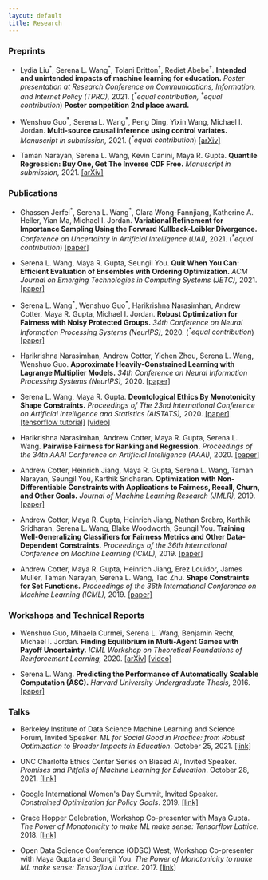 ```yaml
---
layout: default
title: Research
---
```


### Preprints
* Lydia Liu<sup>\*</sup>, Serena L. Wang<sup>\*</sup>, Tolani Britton<sup><span>&#8224;</span></sup>,  Rediet Abebe<sup><span>&#8224;</span></sup>. **Intended and unintended impacts of machine learning for education.** *Poster presentation at Research Conference on Communications, Information, and Internet Policy (TPRC),* 2021. (*<sup>\*</sup>equal contribution, <sup><span>&#8224;</span></sup>equal contribution*) **Poster competition 2nd place award.**

* Wenshuo Guo<sup>\*</sup>, Serena L. Wang<sup>\*</sup>, Peng Ding, Yixin Wang, Michael I. Jordan.
**Multi-source causal inference using control variates.** *Manuscript in submission,* 2021. (*<sup>\*</sup>equal contribution*) [[arXiv]](https://arxiv.org/abs/2103.16689)  

* Taman Narayan, Serena L. Wang, Kevin Canini, Maya R. Gupta.
**Quantile Regression: Buy One, Get The Inverse CDF Free.** *Manuscript in submission,* 2021. [[arXiv]](https://arxiv.org/abs/2102.05135)

### Publications
* Ghassen Jerfel<sup>\*</sup>, Serena L. Wang<sup>\*</sup>, Clara Wong-Fannjiang, Katherine A. Heller, Yian Ma, Michael I. Jordan.
**Variational Refinement for Importance Sampling Using the Forward Kullback-Leibler Divergence.** *Conference on Uncertainty in Artificial Intelligence (UAI),* 2021. (*<sup>\*</sup>equal contribution*) [[paper]](https://openreview.net/pdf?id=67p4Qb3fe4k)


* Serena L. Wang, Maya R. Gupta, Seungil You.
**Quit When You Can: Efficient Evaluation of Ensembles with Ordering Optimization.** *ACM Journal on Emerging Technologies in Computing Systems (JETC),* 2021. [[paper]](https://dl.acm.org/doi/10.1145/3451209)

* Serena L. Wang<sup>\*</sup>, Wenshuo Guo<sup>\*</sup>, Harikrishna Narasimhan, Andrew Cotter, Maya R. Gupta, Michael I. Jordan.
**Robust Optimization for Fairness with Noisy Protected Groups.** *34th Conference on Neural Information Processing Systems (NeurIPS),* 2020. (*<sup>\*</sup>equal contribution*) [[paper]](https://proceedings.neurips.cc//paper/2020/file/37d097caf1299d9aa79c2c2b843d2d78-Paper.pdf) 


* Harikrishna Narasimhan, Andrew Cotter, Yichen Zhou, Serena L. Wang, Wenshuo Guo.
**Approximate Heavily-Constrained Learning with Lagrange Multiplier Models.** *34th Conference on Neural Information Processing Systems (NeurIPS),* 2020. [[paper]](https://proceedings.neurips.cc/paper/2020/hash/62db9e3397c76207a687c360e0243317-Abstract.html)

* Serena L. Wang, Maya R. Gupta.
**Deontological Ethics By Monotonicity Shape Constraints.** *Proceedings of The 23nd International Conference on Artificial Intelligence and Statistics (AISTATS),* 2020. [[paper]](http://proceedings.mlr.press/v108/wang20e.html) [[tensorflow tutorial]](https://www.tensorflow.org/lattice/tutorials/shape_constraints_for_ethics) [[video]](https://slideslive.com/38930135/deontological-ethics-by-monotonicity-shape-constraints)

* Harikrishna Narasimhan, Andrew Cotter,  Maya R. Gupta, Serena L. Wang.
**Pairwise Fairness for Ranking and Regression.** *Proceedings of the 34th AAAI Conference on Artificial Intelligence (AAAI),* 2020. [[paper]](https://arxiv.org/abs/1906.05330) 

* Andrew Cotter, Heinrich Jiang, Maya R. Gupta, Serena L. Wang, Taman Narayan, Seungil You, Karthik Sridharan.
**Optimization with Non-Differentiable Constraints with Applications to Fairness, Recall, Churn, and Other Goals.** *Journal of Machine Learning Research (JMLR),* 2019. [[paper]](http://jmlr.csail.mit.edu/papers/volume20/18-616/18-616.pdf) 

* Andrew Cotter, Maya R. Gupta, Heinrich Jiang, Nathan Srebro, Karthik Sridharan, Serena L. Wang, Blake Woodworth, Seungil You.
**Training Well-Generalizing Classifiers for Fairness Metrics and Other Data-Dependent Constraints.** *Proceedings of the 36th International Conference on Machine Learning (ICML),* 2019. [[paper]](http://proceedings.mlr.press/v97/cotter19b/cotter19b.pdf) 

* Andrew Cotter, Maya R. Gupta, Heinrich Jiang, Erez Louidor, James Muller, Taman Narayan, Serena L. Wang, Tao Zhu.
**Shape Constraints for Set Functions.** *Proceedings of the 36th International Conference on Machine Learning (ICML),* 2019. [[paper]](http://proceedings.mlr.press/v97/cotter19a/cotter19a.pdf) 

### Workshops and Technical Reports
* Wenshuo Guo, Mihaela Curmei, Serena L. Wang, Benjamin Recht, Michael I. Jordan.
**Finding Equilibrium in Multi-Agent Games with Payoff Uncertainty.** *ICML Workshop on Theoretical Foundations of Reinforcement Learning,* 2020. [[arXiv]](https://arxiv.org/abs/2007.05647) [[video]](https://www.youtube.com/watch?v=Gyen7CMiRHo&feature=youtu.be) 

* Serena L. Wang. **Predicting the Performance of Automatically Scalable Computation (ASC).** *Harvard University Undergraduate Thesis,* 2016. [[paper]](https://dash.harvard.edu/handle/1/38811450) 

### Talks

* Berkeley Institute of Data Science Machine Learning and Science Forum, Invited Speaker. *ML for Social Good in Practice: from Robust Optimization to Broader Impacts in Education*. October 25, 2021. [[link]](https://bids.berkeley.edu/events/machine-learning-and-science-forum-2021-1025)

* UNC Charlotte Ethics Center Series on Biased AI, Invited Speaker. *Promises and Pitfalls of Machine Learning for Education*. October 28, 2021. [[link]](https://ethics.charlotte.edu/news-events/serena-wang-promises-and-pitfalls-machine-learning-education) 

* Google International Women's Day Summit, Invited Speaker. *Constrained Optimization for Policy Goals*. 2019. [[link]](https://buildyourfuture.withgoogle.com/programs/iwd-event-series/)

* Grace Hopper Celebration, Workshop Co-presenter with Maya Gupta. *The Power of Monotonicity to make ML make sense: Tensorflow Lattice.* 2018. [[link]](https://ghc.anitab.org/)

* Open Data Science Conference (ODSC) West, Workshop Co-presenter with Maya Gupta and Seungil You. *The Power of Monotonicity to make ML make sense: Tensorflow Lattice.* 2017. [[link]](https://odsc.com/speakers/deep-learning-3/)